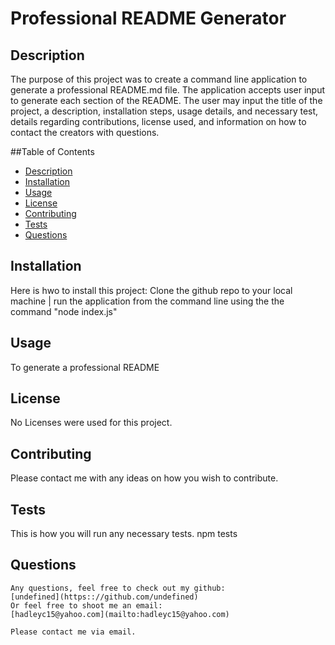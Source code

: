 # Professional README Generator

  ## Description

  The purpose of this project was to create a command line application to generate a professional README.md file.  The application accepts user input to generate each section of the README.  The user may input the title of the project, a description, installation steps, usage details, and necessary test, details regarding contributions, license used, and information on how to contact the creators with questions.

  ##Table of Contents
  
  * [Description](#description)
  * [Installation](#installation)
  * [Usage](#usage)
  * [License](#license)
  * [Contributing](#contributing)
  * [Tests](#tests)
  * [Questions](#questions)

  ## Installation
  
  Here is hwo to install this project:
  Clone the github repo to your local machine | run the application from the command line using the the command "node index.js"

  ## Usage

  To generate a professional README

  ## License
  
  No Licenses were used for this project.

  ## Contributing

  Please contact me with any ideas on how you wish to contribute.

  ## Tests
  This is how you will run any necessary tests.
  npm tests
  
  ## Questions

    Any questions, feel free to check out my github:
    [undefined](https:://github.com/undefined)
    Or feel free to shoot me an email:
    [hadleyc15@yahoo.com](mailto:hadleyc15@yahoo.com)
    
    Please contact me via email.
